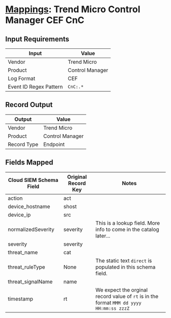 # [Mappings](README.md): Trend Micro Control Manager CEF CnC

## Input Requirements

|Input|Value|
|-----|-----|
|Vendor|Trend Micro|
|Product|Control Manager|
|Log Format|CEF|
|Event ID Regex Pattern|`CnC:.*`|

## Record Output

|Output|Value|
|------|-----|
|Vendor|Trend Micro|
|Product|Control Manager|
|Record Type|Endpoint|

## Fields Mapped

|Cloud SIEM Schema Field|Original Record Key|Notes|
|-----------------------|-------------------|-----|
|action|act||
|device_hostname|shost||
|device_ip|src||
|normalizedSeverity|severity|This is a lookup field. More info to come in the catalog later...|
|severity|severity||
|threat_name|cat||
|threat_ruleType|None|The static text `direct` is populated in this schema field.|
|threat_signalName|name||
|timestamp|rt|We expect the orginal record value of `rt` is in the format `MMM dd yyyy HH:mm:ss zzzZ`|

